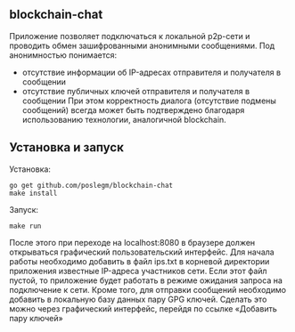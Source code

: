 ## blockchain-chat

Приложение позволяет подключаться к локальной p2p-сети и проводить обмен зашифрованными анонимными сообщениями. Под анонимностью понимается:
- отсутствие информации об IP-адресах отправителя и получателя в сообщении
- отсутствие публичных ключей отправителя и получателя в сообщении 
При этом корректность диалога (отсутствие подмены сообщений) всегда может быть подтверждено благодаря использованию технологии, аналогичной blockchain.

## Установка и запуск
Установка:
```
go get github.com/poslegm/blockchain-chat
make install
```
Запуск:
```
make run
```

После этого при переходе на localhost:8080 в браузере должен открываться графический пользовательский интерфейс. 
Для начала работы необходимо добавить в файл ips.txt в корневой директории приложения известные IP-адреса участников сети. Если этот файл пустой, то приложение будет работать в режиме ожидания запроса на подключение к сети. 
Кроме того, для отправки сообщений необходимо добавить в локальную базу данных пару GPG ключей. Сделать это можно через графический интерфейс, перейдя по ссылке «Добавить пару ключей»
